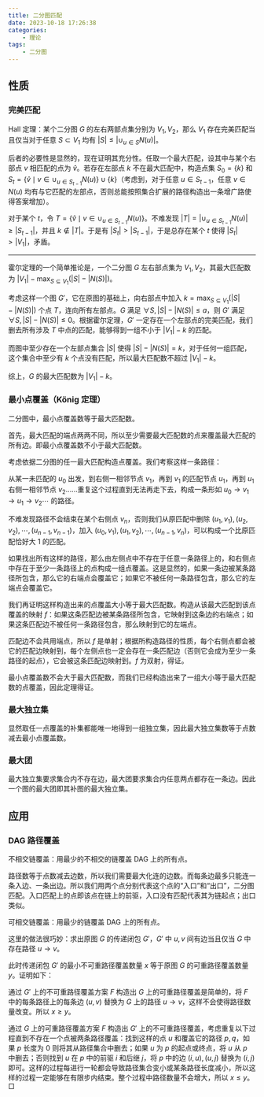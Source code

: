 ```yaml
---
title: 二分图匹配
date: 2023-10-18 17:26:38
categories:
    - 理论
tags:
    - 二分图
---
```

## 性质

### 完美匹配

Hall 定理：某个二分图 $G$ 的左右两部点集分别为 $V_1,V_2$，那么 $V_1$ 存在完美匹配当且仅当对于任意 $S\subset V_1$ 均有 $|S|\le|\cup_{u\in S}N(u)|$。

后者的必要性是显然的，现在证明其充分性。任取一个最大匹配，设其中与某个右部点 $v$ 相匹配的点为 $\hat v$。若存在左部点 $k$ 不在最大匹配中，构造点集 $S_0=\{k\}$ 和 $S_t=\{\hat v\mid v\in \cup_{u\in S_{t-1}}N(u)\}\cup\{k\}$（考虑到，对于任意 $u\in S_{t-1}$，任意 $v\in N(u)$ 均有与它匹配的左部点，否则总能按照集合扩展的路径构造出一条增广路使得答案增加）。

对于某个 $t$，令 $T=\{\hat v\mid v\in\cup_{u\in S_{t-1}}N(u)\}$。不难发现 $|T|=|\cup_{u\in S_{t-1}}N(u)|\ge|S_{t-1}|$，并且 $k\not\in|T|$。于是有 $|S_t|>|S_{t-1}|$，于是总存在某个 $t$ 使得 $|S_t|>|V_1|$，矛盾。

---

霍尔定理的一个简单推论是，一个二分图 $G$ 左右部点集为 $V_1,V_2$，其最大匹配数为 $|V_1|-\max_{S\subseteq V_1}(|S|-|N(S)|)$。

考虑这样一个图 $G'$，它在原图的基础上，向右部点中加入 $k=\max_{S\subseteq V_1}(|S|-|N(S)|)$ 个点 $T$，连向所有左部点。$G$ 满足 $\forall S,|S|-|N(S)|\le a$，则 $G'$ 满足 $\forall S,|S|-|N(S)|\le0$。根据霍尔定理，$G'$ 一定存在一个左部点的完美匹配，我们删去所有涉及 $T$ 中点的匹配，能够得到一组不小于 $|V_1|-k$ 的匹配。

而图中至少存在一个左部点集合 $|S|$ 使得 $|S|-|N(S)|=k$，对于任何一组匹配，这个集合中至少有 $k$ 个点没有匹配，所以最大匹配数不超过 $|V_1|-k$。

综上，$G$ 的最大匹配数为 $|V_1|-k$。

### 最小点覆盖（König 定理）

二分图中，最小点覆盖数等于最大匹配数。

首先，最大匹配的端点两两不同，所以至少需要最大匹配数的点来覆盖最大匹配的所有边。即最小点覆盖数不小于最大匹配数。

考虑依据二分图的任一最大匹配构造点覆盖。我们考察这样一条路径：

从某一未匹配的 $u_0$ 出发，到右侧一相邻节点 $v_1$，再到 $v_1$ 的匹配节点 $u_1$，再到 $u_1$ 右侧一相邻节点 $v_2$……重复这个过程直到无法再走下去，构成一条形如 $u_0\to v_1\to u_1\to v_2\cdots$ 的路径。

不难发现路径不会结束在某个右侧点 $v_n$，否则我们从原匹配中删除 $(u_1,v_1),(u_2,v_2),\cdots,(u_{n-1},v_{n-1})$，加入 $(u_0,v_1),(u_1,v_2),\cdots,(u_{n-1},v_n)$，可以构成一个比原匹配恰好大 $1$ 的匹配。

如果找出所有这样的路径，那么由左侧点中不存在于任意一条路径上的，和右侧点中存在于至少一条路径上的点构成一组点覆盖。这是显然的，如果一条边被某条路径所包含，那么它的右端点会覆盖它；如果它不被任何一条路径包含，那么它的左端点会覆盖它。

我们再证明这样构造出来的点覆盖大小等于最大匹配数。构造从该最大匹配到该点覆盖的映射 $f$：如果这条匹配边被某条路径所包含，它映射到这条边的右端点；如果这条匹配边不被任何一条路径包含，那么映射到它的左端点。

匹配边不会共用端点，所以 $f$ 是单射；根据所构造路径的性质，每个右侧点都会被它的匹配边映射到，每个左侧点也一定会存在一条匹配边（否则它会成为至少一条路径的起点），它会被这条匹配边映射到。$f$ 为双射，得证。

最小点覆盖数不会大于最大匹配数，而我们已经构造出来了一组大小等于最大匹配数的点覆盖，因此定理得证。

### 最大独立集

显然取任一点覆盖的补集都能唯一地得到一组独立集，因此最大独立集数等于点数减去最小点覆盖数。

### 最大团

最大独立集要求集合内不存在边，最大团要求集合内任意两点都存在一条边。因此一个图的最大团即其补图的最大独立集。

## 应用

### DAG 路径覆盖

不相交链覆盖：用最少的不相交的链覆盖 DAG 上的所有点。

路径数等于点数减去边数，所以我们需要最大化连的边数。而每条边最多只能连一条入边、一条出边。所以我们用两个点分别代表这个点的“入口”和“出口”，二分图匹配。入口匹配上的点即该点在链上的前驱，入口没有匹配代表其为链起点；出口类似。

可相交链覆盖：用最少的链覆盖 DAG 上的所有点。

这里的做法很巧妙：求出原图 $G$ 的传递闭包 $G'$，$G'$ 中 $u,v$ 间有边当且仅当 $G$ 中存在路径 $u\to v$。

此时传递闭包 $G'$ 的最小不可重路径覆盖数量 $x$ 等于原图 $G$ 的可重路径覆盖数量 $y$。证明如下：

通过 $G'$ 上的不可重路径覆盖方案 $F$ 构造出 $G$ 上的可重路径覆盖是简单的，将 $F$ 中的每条路径上的每条边 $(u,v)$ 替换为 $G$ 上的路径 $u\to v$，这样不会使得路径数量改变。所以 $x\ge y$。

通过 $G$ 上的可重路径覆盖方案 $F$ 构造出 $G'$ 上的不可重路径覆盖，考虑重复以下过程直到不存在一个点被两条路径覆盖：找到这样的点 $u$ 和覆盖它的路径 $p,q$，如果 $p$ 长度为 $0$ 则将其从路径集合中删去；如果 $u$ 为 $p$ 的起点或终点，将 $u$ 从 $p$ 中删去；否则找到 $u$ 在 $p$ 中的前驱 $i$ 和后继 $j$，将 $p$ 中的边 $(i,u),(u,j)$ 替换为 $(i,j)$ 即可。这样的过程每进行一轮都会导致路径集合变小或某条路径长度减小，所以这样的过程一定能够在有限步内结束。整个过程中路径数量不会增大，所以 $x\le y$。$\Box$